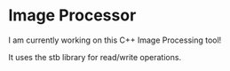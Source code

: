 # Image Processor

I am currently working on this C++ Image Processing tool!

It uses the stb library for read/write operations.